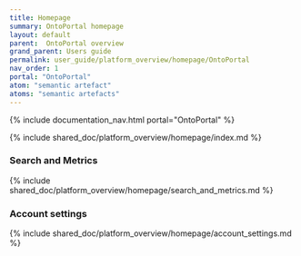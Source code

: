 ```yaml
---
title: Homepage
summary: OntoPortal homepage
layout: default
parent:  OntoPortal overview
grand_parent: Users guide
permalink: user_guide/platform_overview/homepage/OntoPortal
nav_order: 1
portal: "OntoPortal"
atom: "semantic artefact"
atoms: "semantic artefacts"
---
```


{% include documentation_nav.html portal="OntoPortal" %}

{% include shared_doc/platform_overview/homepage/index.md %}

### Search and Metrics
{% include shared_doc/platform_overview/homepage/search_and_metrics.md %}

### Account settings
{% include shared_doc/platform_overview/homepage/account_settings.md %}

